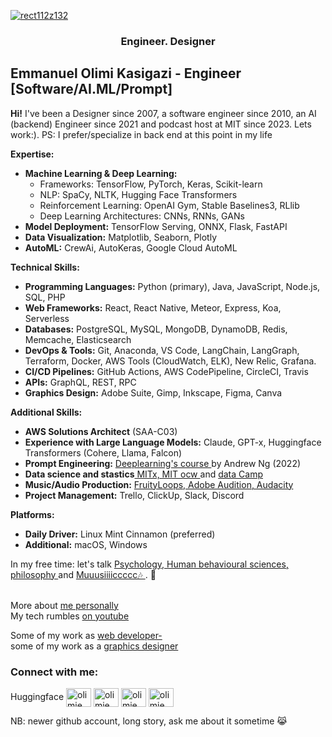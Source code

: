 
<a href="https://news.mit.edu/2022/new-world-learning-mit-ocw-emmanuel-kasigazi-1107"  target="_blank" > ![rect112z132](https://github.com/olimiemma/olimiemma/assets/98601170/109b1c04-65a9-4694-9f22-341253c2ec3f) </a>

<h3 align="center">  Engineer. Designer </h3>

## Emmanuel Olimi Kasigazi - Engineer [Software/AI.ML/Prompt] 

**Hi!** I've been a Designer since 2007, a software engineer since 2010, an AI (backend) Engineer since 2021 and podcast host at MIT since 2023. Lets work:).
PS: I prefer/specialize in back end at this point in my life 

**Expertise:**

* **Machine Learning & Deep Learning:**
    * Frameworks: TensorFlow, PyTorch, Keras, Scikit-learn
    * NLP: SpaCy, NLTK, Hugging Face Transformers
    * Reinforcement Learning: OpenAI Gym, Stable Baselines3, RLlib
    * Deep Learning Architectures: CNNs, RNNs, GANs
* **Model Deployment:** TensorFlow Serving, ONNX, Flask, FastAPI
* **Data Visualization:** Matplotlib, Seaborn, Plotly
* **AutoML:** CrewAi, AutoKeras, Google Cloud AutoML

**Technical Skills:**

* **Programming Languages:** Python (primary), Java, JavaScript, Node.js, SQL, PHP
* **Web Frameworks:** React, React Native, Meteor, Express, Koa, Serverless
* **Databases:** PostgreSQL, MySQL, MongoDB, DynamoDB, Redis, Memcache, Elasticsearch
* **DevOps & Tools:** Git, Anaconda, VS Code, LangChain, LangGraph, Terraform, Docker, AWS Tools (CloudWatch, ELK), New Relic, Grafana.
* **CI/CD Pipelines:** GitHub Actions, AWS CodePipeline, CircleCI, Travis
* **APIs:** GraphQL, REST, RPC
* **Graphics Design:** Adobe Suite, Gimp, Inkscape, Figma, Canva

**Additional Skills:**

* **AWS Solutions Architect** (SAA-C03)
* **Experience with Large Language Models:** Claude, GPT-x, Huggingface Transformers (Cohere, Llama, Falcon)
* **Prompt Engineering:** <a href="https://learn.deeplearning.ai/courses/chatgpt-prompt-eng/lesson/3/iterative">Deeplearning's course </a> by Andrew Ng (2022)
* **Data science and stastics**<a href="https://www.linkedin.com/posts/mit-opencourseware_emmanuels-learning-journey-activity-7196196069230157825-t3Yg?utm_source=share&utm_medium=member_desktop"> MITx, MIT ocw </a>  and  <a href="[https://linktr.ee/olimiemma](https://www.datacamp.com/statement-of-accomplishment/course/6a364d7667a9db55b8b18658b527c2f4fdeb9091?raw=1)">data Camp</a>  
* **Music/Audio Production:** <a href="soundcloud.com/ekolegend">FruityLoops, Adobe Audition, Audacity</a> 
* **Project Management:** Trello, ClickUp, Slack, Discord

**Platforms:**

* **Daily Driver:** Linux Mint Cinnamon (preferred)
* **Additional:** macOS, Windows

 
 In my free time: let's talk <a href="https://www.youtube.com/shorts/kLuUwJs_VKA" target="_blank" > Psychology, Human behavioural sciences, philosophy </a> and <a href="https://soundcloud.com/ekolegend" target="_blank" >  Muuusiiiiccccc🎶 <a/>. 🙂

 <br> More about <a href="https://linktr.ee/olimiemma">me personally</a> 
<br> My tech rumbles  <a href="https://youtu.be/8MTiHNtl3sg?si=lcH0BSc5S-y6HuaT">on youtube</a> 

Some of my work as <a href="https://dusupay.com/">web developer-</a>  
some of my work as a <a href="https://www.linkedin.com/in/olimiemma/details/experience/418749680/multiple-media-viewer/?profileId=ACoAABAmFT8Bi63w_ney1ZysB9YSmEbb9mzvJlw&treasuryMediaId=1716131984120"> graphics designer </a> 

<h3 align="left">Connect  with me:</h3>
<p align="left">
 Huggingface </a> 
<a href="https://twitter.com/olimiemma" target="blank"><img align="center" src="https://raw.githubusercontent.com/rahuldkjain/github-profile-readme-generator/master/src/images/icons/Social/twitter.svg" alt="olimiemma" height="30" width="40" /></a>
<a href="https://linkedin.com/in/olimiemma" target="blank"><img align="center" src="https://raw.githubusercontent.com/rahuldkjain/github-profile-readme-generator/master/src/images/icons/Social/linked-in-alt.svg" alt="olimiemma" height="30" width="40" /></a>
<a href="https://stackoverflow.com/users/olimiemma" target="blank"><img align="center" src="https://raw.githubusercontent.com/rahuldkjain/github-profile-readme-generator/master/src/images/icons/Social/stack-overflow.svg" alt="olimiemma" height="30" width="40" /></a>
<a href="https://fb.com/olimiemma" target="blank"><img align="center" src="https://raw.githubusercontent.com/rahuldkjain/github-profile-readme-generator/master/src/images/icons/Social/facebook.svg" alt="olimiemma" height="30" width="40" /></a>

NB: newer github account, long story, ask me about it sometime 😹
</p>
